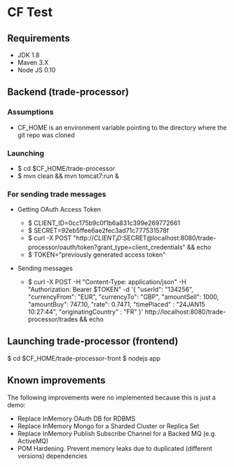 CF Test
=======

## Requirements

- JDK 1.8
- Maven 3.X
- Node JS 0.10

## Backend (trade-processor)

### Assumptions

- CF_HOME is an environment variable pointing to the directory where the git repo was cloned

### Launching

- $ cd $CF_HOME/trade-processor
- $ mvn clean && mvn tomcat7:run &

### For sending trade messages

- Getting OAuth Access Token 
  - $ CLIENT_ID=0cc175b9c0f1b6a831c399e269772661
  - $ SECRET=92eb5ffee6ae2fec3ad71c777531578f
  - $ curl -X POST "http://$CLIENT_ID:$SECRET@localhost:8080/trade-processor/oauth/token?grant_type=client_credentials" && echo
  - $ TOKEN="previously generated access token"

- Sending messages
  - $ curl -X POST -H "Content-Type: application/json" -H "Authorization: Bearer $TOKEN" -d '{ "userId": "134256", "currencyFrom": "EUR", "currencyTo": "GBP", "amountSell": 1000, "amountBuy": 747.10, "rate": 0.7471, "timePlaced" : "24­JAN­15 10:27:44", "originatingCountry" : "FR" }' http://localhost:8080/trade-processor/trades && echo

## Launching trade-processor (frontend)

$ cd $CF_HOME/trade-processor-front
$ nodejs app

## Known improvements

The following improvements were no implemented because this is just a demo:
- Replace InMemory OAuth DB for RDBMS
- Replace InMemory Mongo for a Sharded Cluster or Replica Set
- Replace InMemory Publish Subscribe Channel for a Backed MQ (e.g. ActiveMQ)
- POM Hardening. Prevent memory leaks due to duplicated (different versions) dependencies
